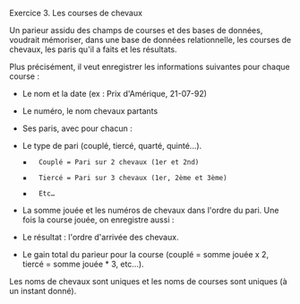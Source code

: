 Exercice 3. Les courses de chevaux


Un parieur assidu des champs de courses et des bases de données, voudrait mémoriser, dans une base de données relationnelle, les courses de chevaux, les paris qu'il a faits et les résultats.

Plus précisément, il veut enregistrer les informations suivantes pour chaque course :

-	Le nom et la date (ex : Prix d'Amérique, 21-07-92)
-	Le numéro, le nom chevaux partants
-	Ses paris, avec pour chacun :
-	Le type de pari (couplé, tiercé, quarté, quinté...).

        ▪	Couplé = Pari sur 2 chevaux (1er et 2nd)

        ▪	Tiercé = Pari sur 3 chevaux (1er, 2ème et 3ème)

        ▪	Etc…

-	La somme jouée et les numéros de chevaux dans l'ordre du pari. Une fois la course jouée, on enregistre aussi :

-	Le résultat : l'ordre d'arrivée des chevaux.
-	Le gain total du parieur pour la course (couplé = somme jouée x 2, tiercé = somme jouée * 3, etc…).

Les noms de chevaux sont uniques et les noms de courses sont uniques (à un instant donné).
